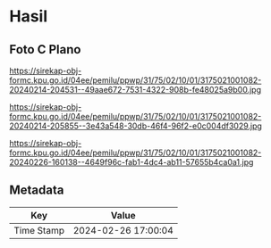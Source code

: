 # Hasil

## Foto C Plano

https://sirekap-obj-formc.kpu.go.id/04ee/pemilu/ppwp/31/75/02/10/01/3175021001082-20240214-204531--49aae672-7531-4322-908b-fe48025a9b00.jpg

https://sirekap-obj-formc.kpu.go.id/04ee/pemilu/ppwp/31/75/02/10/01/3175021001082-20240214-205855--3e43a548-30db-46f4-96f2-e0c004df3029.jpg

https://sirekap-obj-formc.kpu.go.id/04ee/pemilu/ppwp/31/75/02/10/01/3175021001082-20240226-160138--4649f96c-fab1-4dc4-ab11-57655b4ca0a1.jpg


## Metadata

| Key        | Value               |
| ---------- | ------------------- |
| Time Stamp | 2024-02-26 17:00:04 |



